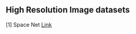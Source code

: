 ## High Resolution Image datasets

[1] Space Net [Link](https://registry.opendata.aws/spacenet/)



